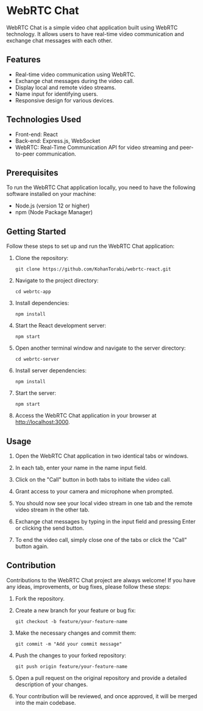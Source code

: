 # WebRTC Chat

WebRTC Chat is a simple video chat application built using WebRTC technology. It allows users to have real-time video communication and exchange chat messages with each other.

## Features

-   Real-time video communication using WebRTC.
-   Exchange chat messages during the video call.
-   Display local and remote video streams.
-   Name input for identifying users.
-   Responsive design for various devices.

## Technologies Used

-   Front-end: React
-   Back-end: Express.js, WebSocket
-   WebRTC: Real-Time Communication API for video streaming and peer-to-peer communication.

## Prerequisites

To run the WebRTC Chat application locally, you need to have the following software installed on your machine:

-   Node.js (version 12 or higher)
-   npm (Node Package Manager)

## Getting Started

Follow these steps to set up and run the WebRTC Chat application:

1.  Clone the repository:
        
    `git clone https://github.com/KohanTorabi/webrtc-react.git` 
    
2.  Navigate to the project directory:
        
    `cd webrtc-app` 
    
3.  Install dependencies:
        
    `npm install` 
    
4.  Start the React development server:
       
    `npm start` 
    
5.  Open another terminal window and navigate to the server directory:
        
    `cd webrtc-server` 
    
6.  Install server dependencies:
        
    `npm install` 
    
7.  Start the server:
        
    `npm start` 
    
8.  Access the WebRTC Chat application in your browser at [http://localhost:3000](http://localhost:3000/).
    

## Usage

1.  Open the WebRTC Chat application in two identical tabs or windows.
    
2.  In each tab, enter your name in the name input field.
    
3.  Click on the "Call" button in both tabs to initiate the video call.
    
4.  Grant access to your camera and microphone when prompted.
    
5.  You should now see your local video stream in one tab and the remote video stream in the other tab.
    
6.  Exchange chat messages by typing in the input field and pressing Enter or clicking the send button.
    
7.  To end the video call, simply close one of the tabs or click the "Call" button again.
   
   ## Contribution

Contributions to the WebRTC Chat project are always welcome! If you have any ideas, improvements, or bug fixes, please follow these steps:

1.  Fork the repository.
    
2.  Create a new branch for your feature or bug fix:
        
    `git checkout -b feature/your-feature-name` 
    
3.  Make the necessary changes and commit them:
        
    `git commit -m "Add your commit message"` 
    
4.  Push the changes to your forked repository:
        
    `git push origin feature/your-feature-name` 
    
5.  Open a pull request on the original repository and provide a detailed description of your changes.
    
6.  Your contribution will be reviewed, and once approved, it will be merged into the main codebase.